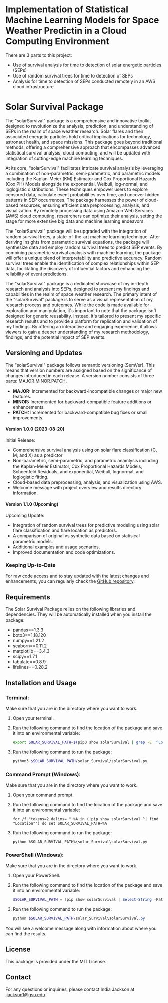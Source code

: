 # Implementation of Statistical Machine Learning Models for Space Weather Predictin in a Cloud Computing Environment

There are 3 parts to this project: <br>

- Use of survival analysis for time to detection of solar energetic particles (SEPs)<br>
- Use of random survival trees for time to detection of SEPs <br>
- Analysis for time to detection of SEPs conducted remotely in an AWS cloud infrastructure <br>


# Solar Survival Package

The "solarSurvival" package is a comprehensive and innovative toolkit designed to revolutionize the analysis, prediction, and understanding of SEPs in the realm of space weather research. Solar flares and their associated energetic particles hold critical implications for technology, astronaut health, and space missions. This package goes beyond traditional methods, offering a comprehensive approach that encompasses advanced statistical survival analysis, cloud computing, and will be updated with integration of cutting-edge machine learning techniques.

At its core, "solarSurvival" facilitates intricate survival analysis by leveraging a combination of non-parametric, semi-parametric, and parametric models including the Kaplan-Meier (KM) Estimator and Cox Proportional Hazards (Cox PH) Models alongside the exponential, Weibull, log-normal, and loglogistic distributions. These techniques empower users to explore censored data, calculate event probabilities over time, and uncover hidden patterns in SEP occurrences. The package harnesses the power of cloud-based resources, ensuring efficient data preprocessing, analysis, and visualization. By remotely processing data using Amazon Web Services (AWS) cloud computing, researchers can optimize their analysis, setting the stage for more extensive big data and machine learning endeavors.

The "solarSurvival" package will be upgraded with the integration of random survival trees, a state-of-the-art machine learning technique. After deriving insights from parametric survival equations, the package will synthesize data and employ random survival trees to predict SEP events. By combining parametric survival analysis with machine learning, the package will offer a unique blend of interpretability and predictive accuracy. Random survival trees enable the identification of complex relationships within SEP data, facilitating the discovery of influential factors and enhancing the reliability of event predictions.

The "solarSurvival" package is a dedicated showcase of my in-depth research and analysis into SEPs, designed to present my findings and capabilities in the realm of space weather research. The primary intent of the "solarSurvival" package is to serve as a visual representation of my research process and outcomes. While the code is made available for exploration and manipulation, it's important to note that the package isn't designed for generic reusability. Instead, it's tailored to present my specific research results and to provide a platform for replication and validation of my findings. By offering an interactive and engaging experience, it allows viewers to gain a deeper understanding of my research methodology, findings, and the potential impact of SEP events.

## Versioning and Updates

The "solarSurvival" package follows semantic versioning (SemVer). This means that version numbers are assigned based on the significance of changes introduced in each release. A version number consists of three parts: MAJOR.MINOR.PATCH.

- **MAJOR:** Incremented for backward-incompatible changes or major new features.
- **MINOR:** Incremented for backward-compatible feature additions or enhancements.
- **PATCH:** Incremented for backward-compatible bug fixes or small improvements.

#### Version 1.0.0 (2023-08-20)

Initial Release:
- Comprehensive survival analysis using on solar flare classification (C, M, and X) as a predictor
- Non-parametric, semi-parametric, and parametric anamlysis including the Kaplan-Meier Estimator, Cox Proportional Hazards Models, Schoenfeld Residuals, and exponential, Weibull, lognormal, and loglogistic fitting. <br>
- Cloud-based data preprocessing, analysis, and visualization using AWS. <br>
- Welcome message with project overview and results directory information. <br>

#### Version 1.1.0 (Upcoming)

Upcoming Update:
- Integration of random survival trees for predictive modeling using solar flare classification and flare location as predictors.
- A comparison of original vs synthetic data based on statisical parametric models.
- Additional examples and usage scenarios.
- Improved documentation and code optimizations.

### Keeping Up-to-Date

For raw code access and to stay updated with the latest changes and enhancements, you can regularly check the [GitHub repository](https://github.com/indiajacksonphd/Dissertation/).


## Requirements

The Solar Survival Package relies on the following libraries and dependencies. They will be automatically installed when you install the package:

- pandas==1.3.3
- boto3==1.18.120
- numpy==1.21.2
- seaborn==0.11.2
- matplotlib==3.4.3
- scipy==1.7.1
- tabulate==0.8.9
- lifelines==0.28.2


## Installation and Usage


### Terminal:

Make sure that you are in the directory where you want to work.

1. Open your terminal.
2. Run the following command to find the location of the package and save it into an environmental variable:

    ```bash
    export SOLAR_SURVIVAL_PATH=$(pip3 show solarSurvival | grep -E '^Location:' | awk '{print $2}')
    ```

3. Run the following command to run the package:

    ```bash
    python3 $SOLAR_SURVIVAL_PATH/solar_Survival/solarSurvival.py
    ```

### Command Prompt (Windows):

Make sure that you are in the directory where you want to work.

1. Open your command prompt.
2. Run the following command to find the location of the package and save it into an environmental variable:

    ```batch
    for /f "tokens=2 delims= " %A in ('pip show solarSurvival ^| find "Location"') do set SOLAR_SURVIVAL_PATH=%A
    ```

3. Run the following command to run the package:

    ```batch
    python %SOLAR_SURVIVAL_PATH%\solar_Survival\solarSurvival.py
    ```

### PowerShell (Windows):

Make sure that you are in the directory where you want to work.

1. Open your PowerShell.
2. Run the following command to find the location of the package and save it into an environmental variable:

    ```powershell
    $SOLAR_SURVIVAL_PATH = (pip show solarSurvival | Select-String -Pattern '^Location:' | ForEach-Object { $_.ToString().Split(':')[1].Trim() })
    ```

3. Run the following command to run the package:

    ```powershell
    python $SOLAR_SURVIVAL_PATH\solar_Survival\solarSurvival.py
    ```

You will see a welcome message along with information about where you can find the results.


## License
This package is provided under the MIT License.

## Contact
For any questions or inquiries, please contact India Jackson at ijackson1@gsu.edu.

